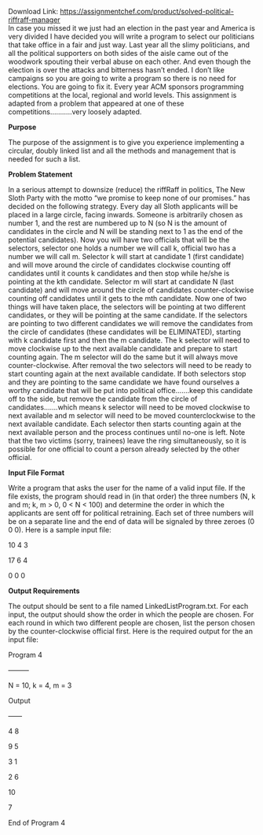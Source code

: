 Download Link: https://assignmentchef.com/product/solved-political-riffraff-manager
<br>
In case you missed it we just had an election in the past year and America is very divided I have decided you will write a program to select our politicians that take office in a fair and just way. Last year all the slimy politicians, and all the political supporters on both sides of the aisle came out of the woodwork spouting their verbal abuse on each other. And even though the election is over the attacks and bitterness hasn’t ended. I don’t like campaigns so you are going to write a program so there is no need for elections. You are going to fix it. Every year ACM sponsors programming competitions at the local, regional and world levels. This assignment is adapted from a problem that appeared at one of these competitions………..very loosely adapted.

<strong>Purpose</strong>

The purpose of the assignment is to give you experience implementing a circular, doubly linked list and all the methods and management that is needed for such a list.

<strong>Problem Statement</strong>

In a serious attempt to downsize (reduce) the riffRaff in politics, The New Sloth Party with the motto “we promise to keep none of our promises.” has decided on the following strategy. Every day all Sloth applicants will be placed in a large circle, facing inwards. Someone is arbitrarily chosen as number 1, and the rest are numbered up to N (so N is the amount of candidates in the circle and N will be standing next to 1 as the end of the potential candidates). Now you will have two officials that will be the selectors, selector one holds a number we will call k, official two has a number we will call m. Selector k will start at candidate 1 (first candidate) and will move around the circle of candidates clockwise counting off candidates until it counts k candidates and then stop while he/she is pointing at the kth candidate. Selector m will start at candidate N (last candidate) and will move around the circle of candidates counter-clockwise counting off candidates until it gets to the mth candidate. Now one of two things will have taken place, the selectors will be pointing at two different candidates, or they will be pointing at the same candidate. If the selectors are pointing to two different candidates we will remove the candidates from the circle of candidates (these candidates will be ELIMINATED), starting with k candidate first and then the m candidate. The k selector will need to move clockwise up to the next available candidate and prepare to start counting again. The m selector will do the same but it will always move counter-clockwise. After removal the two selectors will need to be ready to start counting again at the next available candidate. If both selectors stop and they are pointing to the same candidate we have found ourselves a worthy candidate that will be put into political office…….keep this candidate off to the side, but remove the candidate from the circle of candidates…….which means k selector will need to be moved clockwise to next available and m selector will need to be moved counterclockwise to the next available candidate. Each selector then starts counting again at the next available person and the process continues until no-one is left. Note that the two victims (sorry, trainees) leave the ring simultaneously, so it is possible for one official to count a person already selected by the other official.

<strong>Input File Format</strong>

Write a program that asks the user for the name of a valid input file. If the file exists, the program should read in (in that order) the three numbers (N, k and m; k, m &gt; 0, 0 &lt; N &lt; 100) and determine the order in which the applicants are sent off for political retraining. Each set of three numbers will be on a separate line and the end of data will be signaled by three zeroes (0 0 0). Here is a sample input file:

10 4 3

17 6 4

0 0 0

<strong>Output Requirements</strong>

The output should be sent to a file named LinkedListProgram.txt. For each input, the output should show the order in which the people are chosen. For each round in which two different people are chosen, list the person chosen by the counter-clockwise official first. Here is the required output for the an input file:

Program 4

———

N = 10, k = 4, m = 3

Output

——

4 8

9 5

3 1

2 6

10

7

End of Program 4